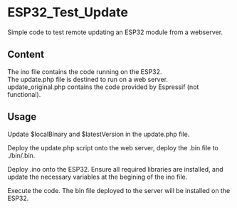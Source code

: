 # ESP32_Test_Update
Simple code to test remote updating an ESP32 module from a webserver. 

## Content
The ino file contains the code running on the ESP32.  
The update.php file is destined to run on a web server.  
update_original.php contains the code provided by Espressif (not functional).

## Usage
Update $localBinary and $latestVersion in the update.php file. 

Deploy the update.php script onto the web server, deploy the .bin file to ./bin/<FILENAME>.bin.  

Deploy .ino onto the ESP32. Ensure all required libraries are installed, and update the necessary variables at the begining of the ino file.

Execute the code. The bin file deployed to the server will be installed on the ESP32.
